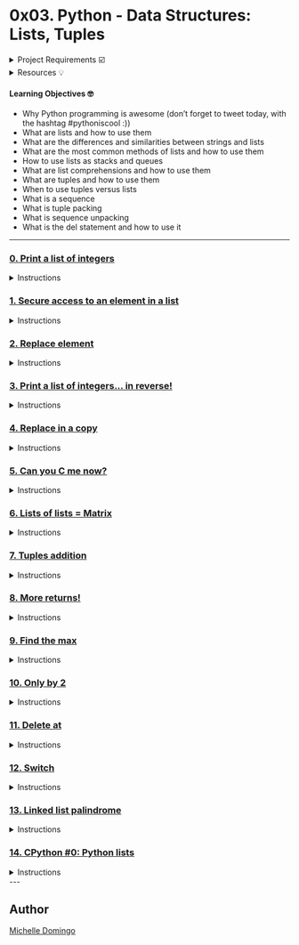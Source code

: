 # 0x03. Python - Data Structures: Lists, Tuples

<details><summary>Project Requirements ☑️</summary>


#### Python Scripts
- Allowed editors: vi, vim, emacs
- All your files will be interpreted/compiled on Ubuntu 14.04 LTS using python3 (version 3.4.3)
- All your files should end with a new line
- The first line of all your files should be exactly #!/usr/bin/python3
- A README.md file, at the root of the folder of this project, is mandatory
- Your code should use the PEP 8 style (version 1.7.*)
- All your files must be executable
- The length of your files will be tested using wc
#### C Scripts
- Allowed editors: vi, vim, emacs
- All your files will be compiled on Ubuntu 14.04 LTS
- Your programs and functions will be compiled with gcc 4.8.4 using the flags -Wall -Werror -Wextra and -pedantic
- All your files should end with a new line
- Your code should use the Betty style. It will be checked using betty-style.pl and betty-doc.pl
- You are not allowed to use global variables
- No more than 5 functions per file
- In the following examples, the main.c files are shown as examples. You can use them to test your functions, but you don’t have to push them to your repo (if you do we won’t take them into account). We will use our own main.c files at compilation. Our main.c files might be different from the one shown in the examples
- The prototypes of all your functions should be included in your header file called lists.h
- Don’t forget to push your header file
- All your header files should be include guarded
</details>

<details><summary>Resources 💡</summary>

* [3.1.3. Lists](https://docs.python.org/3.4/tutorial/introduction.html#lists)
* [Data structures (until 5.3. Tuples and Sequences included)](https://docs.python.org/3/tutorial/datastructures.html)
* [Learn to Program 6 : Lists](https://www.youtube.com/watch?v=A1HUzrvS-Pw)
</details>

#### Learning Objectives 🤓

* Why Python programming is awesome (don’t forget to tweet today, with the hashtag #pythoniscool :))
* What are lists and how to use them
* What are the differences and similarities between strings and lists
* What are the most common methods of lists and how to use them
* How to use lists as stacks and queues
* What are list comprehensions and how to use them
* What are tuples and how to use them
* When to use tuples versus lists
* What is a sequence
* What is tuple packing
* What is sequence unpacking
* What is the del statement and how to use it

---

### [0. Print a list of integers](./0-print_list_integer.py)
<details><summary>Instructions</summary>

* Write a function that prints all integers of a list.
```

```
</details>

### [1. Secure access to an element in a list](./1-element_at.py)
<details><summary>Instructions</summary>

* Write a function that retrieves an element from a list like in C.
```

```
</details>

### [2. Replace element](./2-replace_in_list.py)
<details><summary>Instructions</summary>

* Write a function that replaces an element of a list at a specific position (like in C).
```

```
</details>

### [3. Print a list of integers... in reverse!](./3-print_reversed_list_integer.py)
<details><summary>Instructions</summary>

* Write a function that prints all integers of a list, in reverse order.
```

```
</details>

### [4. Replace in a copy](./4-new_in_list.py)
<details><summary>Instructions</summary>

* Write a function that replaces an element in a list at a specific position without modifying the original list (like in C).
```

```
</details>

### [5. Can you C me now?](./5-no_c.py)
<details><summary>Instructions</summary>

* Write a function that removes all characters c and C from a string.
```

```
</details>

### [6. Lists of lists = Matrix](./6-print_matrix_integer.py)
<details><summary>Instructions</summary>

* Write a function that prints a matrix of integers.
```

```
</details>

### [7. Tuples addition](./7-add_tuple.py)
<details><summary>Instructions</summary>

* Write a function that adds 2 tuples.
```

```
</details>

### [8. More returns!](./8-multiple_returns.py)
<details><summary>Instructions</summary>

* Write a function that returns a tuple with the length of a string and its first character.
```

```
</details>

### [9. Find the max](./9-max_integer.py)
<details><summary>Instructions</summary>

* Write a function that finds the biggest integer of a list. 
```

```
</details>

### [10. Only by 2](./10-divisible_by_2.py)
<details><summary>Instructions</summary>

* Write a function that finds all multiples of 2 in a list.
```

```
</details>

### [11. Delete at](./11-delete_at.py)
<details><summary>Instructions</summary>

* Write a function that deletes the item at a specific position in a list.
```

```
</details>

### [12. Switch](./12-switch.py)
<details><summary>Instructions</summary>

* Complete the source code in order to switch value of a and b
```

```
</details>

### [13. Linked list palindrome](./13-is_palindrome.c)
<details><summary>Instructions</summary>

* Technical interview preparation: 
```

```
</details>

### [14. CPython #0: Python lists](./100-print_python_list_info.c)
<details><summary>Instructions</summary>

* CPython is the reference implementation of the Python programming language. Written in C, CPython is the default and most widely used implementation of the language.
Since we now know a bit of C, we can look at what is happening under the hood of Python. Let’s have fun with Python and C, and let’s look at what makes Python so easy to use.
```

```
</details>
---

## Author
[Michelle Domingo](https://github.com/michedomingo)
